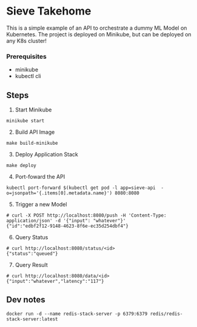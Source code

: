 # Sieve Takehome
This is a simple example of an API to orchestrate a dummy ML Model on Kubernetes. The project is deployed on Minikube, but can be deployed on any K8s cluster!

### Prerequisites
- minikube
- kubectl cli

## Steps
1. Start Minikube
```
minikube start
```

2. Build API Image
```
make build-minikube
```

3. Deploy Application Stack
```
make deploy
```

4. Port-foward the API
```
kubectl port-forward $(kubectl get pod -l app=sieve-api  -o=jsonpath='{.items[0].metadata.name}') 8080:8080
```

5. Trigger a new Model
```
# curl -X POST http://localhost:8080/push -H 'Content-Type: application/json' -d '{"input": "whatever"}'
{"id":"edbf2f12-9148-4623-8f6e-ec35d254dbf4"}
```

6. Query Status
```
# curl http://localhost:8080/status/<id>
{"status":"queued"}
```

7. Query Result
```
# curl http://localhost:8080/data/<id>
{"input":"whatever","latency":"117"}
```

## Dev notes
```
docker run -d --name redis-stack-server -p 6379:6379 redis/redis-stack-server:latest
```